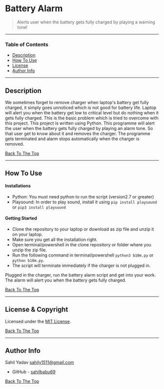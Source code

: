 # Battery Alarm

>Alerts user when the battery gets fully charged by playing a warning tone!

---

### Table of Contents

- [Description](#description)
- [How To Use](#how-to-use)
- [License](#license)
- [Author Info](#author-info)

---

## Description

We sometimes forget to remove charger when laptop's battery get fully charged, it simply goes unnoticed which is not good for battery life. Laptop will alert you when the battery get low to critical level but do nothing when it gets fully charged. This is the basic problem which is tried to overcome with this project.
This project is written using Python.
This programme will alert the user when the battery gets fully charged by playing an alarm tone. So that user get to know about it and removes the charger.
The programme gets terminated and alarm stops automatically when the charger is removed.

[Back To The Top](#battery-alarm)

---

## How To Use

#### Installations

* Python: You must need python to run the script (version2.7 or greater)
* Playsound: In order to play sound, install it using `pip install playsound` or `pip3 install playsound`

#### Getting Started

* Clone the repository to your laptop or download as zip file and unzip it on your laptop.
* Make sure you get all the installation right.
* Open terminal/powershell in the clone repository or folder where you unzip the zip file.
* Run the following command in terminal/powershell `python3 b10m.py` or `python b10m.py`.
* The script will terminate immediately if the charger is not plugged in. 

Plugged in the charger, run the battery alarm script and get into your work. The alarm will alert you when the battery gets fully charged.

[Back To The Top](#battery-alarm)

---

## License & Copyright

Licensed under the [MIT License](LICENSE).

[Back To The Top](#battery-alarm)

---

## Author Info

Sahil Yadav <sahily1511@gmail.com>

- GitHub - [sahilbabu69](https://github.com/sahily1511)

[Back To The Top](#battery-alarm)
